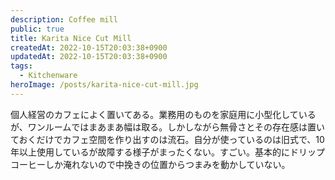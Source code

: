 ```yaml
---
description: Coffee mill
public: true
title: Karita Nice Cut Mill
createdAt: 2022-10-15T20:03:38+0900
updatedAt: 2022-10-15T20:03:38+0900
tags:
  - Kitchenware
heroImage: /posts/karita-nice-cut-mill.jpg
---
```


個人経営のカフェによく置いてある。業務用のものを家庭用に小型化しているが、ワンルームではまあまあ幅は取る。しかしながら無骨さとその存在感は置いておくだけでカフェ空間を作り出すのは流石。自分が使っているのは旧式で、10年以上使用しているが故障する様子がまったくない。すごい。基本的にドリップコーヒーしか淹れないので中挽きの位置からつまみを動かしていない。
